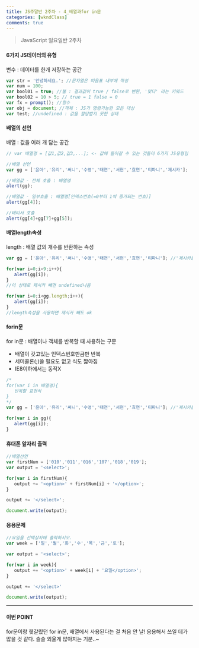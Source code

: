 ```yaml
---
title: JS주말반 2주차 - 4_배열과for in문
categories: [wkndClass]
comments: true
---
```


> JavaScript 일요일반 2주차

#### 6가지 JS데이터의 유형
변수 : 데이터를 한개 저장하는 공간

```js
var str = '안녕하세요.'; //문자열은 따옴표 내부에 작성
var num = 100;
var bool01 = true; //불 : 결과값이 true / false로 변환, '맞다' 라는 키워드
var bool02 = 10 > 5; // true = 1 false = 0
var fx = prompt(); //함수
var obj = document; //객체 : JS가 명령가능한 모든 대상
var test; //undefined : 값을 할당받지 못한 상태
```

#### 배열의 선언
배열 : 값을 여러 개 담는 공간

```js
// var 배열명 = [값1,값2,값3,...]; <- 값에 들어갈 수 있는 것들이 6가지 JS유형임

//배열 선언
var gg = ['윤아','유리','써니','수영','태연','서현','효연','티파니','제시카'];

//배열값 - 전체 호출 : 배열명
alert(gg);

//배열값 - 일부호출 : 배열명[인덱스번호(=0부터 1씩 증가되는 번호)]
alert(gg[4]);

//태티서 호출
alert(gg[4]+gg[7]+gg[5]);
```

#### 배열length속성
length : 배열 값의 개수를 반환하는 속성

```js
var gg = ['윤아','유리','써니','수영','태연','서현','효연','티파니']; //'제시카를 빼보자'

for(var i=0;i<9;i++){
   alert(gg[i]);
}
//이 상태로 제시카 빼면 undefined나옴

for(var i=0;i<gg.length;i++){
   alert(gg[i]);
}
//length속성을 사용하면 제시카 빼도 ok
```

#### forin문
for in문 : 배열이나 객체를 반복할 때 사용하는 구문

- 배열이 갖고있는 인덱스번호만큼만 반복
- 세미콜론(;)쓸 필요도 없고 식도 짧아짐
- IE8이하에서는 동작X

```js
/*
for(var i in 배열명){
   반복할 표현식
}
*/
var gg = ['윤아','유리','써니','수영','태연','서현','효연','티파니']; //'제시카를 빼보자'

for(var i in gg){
   alert(gg[i]);
}
```

#### 휴대폰 앞자리 출력

```js
//배열선언
var firstNum = ['010','011','016','107','018','019'];
var output = '<select>';

for(var i in firstNum){
   output += '<option>' + firstNum[i] + '</option>';
}

output += '</select>';

document.write(output);
```

#### 응용문제

```js
//요일을 선택상자에 출력하시오.
var week = ['일','월','화','수','목','금','토'];

var output = '<select>';

for(var i in week){
   output += '<option>' + week[i] + '요일</option>';
}

output += '</select>'

document.write(output);
```

----
#### 이번 POINT
for문이랑 헷갈렸던 for in문, 배열에서 사용된다는 걸 처음 안 날! 응용해서 쓰일 데가 많을 것 같다. 슬슬 외울게 많아지는 기분..~
